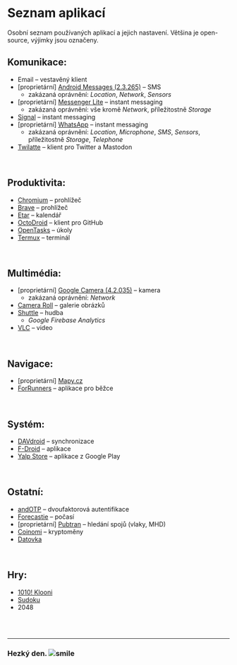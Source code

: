 # Seznam aplikací
Osobní seznam používaných aplikací a jejich nastavení. Většina je open-source, výjimky jsou označeny.

## Komunikace:
- Email &ndash; vestavěný klient
- <span class="red">[proprietární]</span> [Android Messages (2.3.265)](https://play.google.com/store/apps/details?id=com.google.android.apps.messaging&hl=cs) &ndash; SMS
  - zakázaná oprávnění: *Location*, *Network*, *Sensors*
- <span class="red">[proprietární]</span> [Messenger Lite](https://play.google.com/store/apps/details?id=com.facebook.mlite&hl=cs) &ndash; instant messaging
  - zakázaná oprávnění: vše kromě *Network*, příležitostně *Storage*
- [Signal](https://www.signal.org/) &ndash; instant messaging
- <span class="red">[proprietární]</span> [WhatsApp](https://play.google.com/store/apps/details?id=com.whatsapp&hl=cs) &ndash; instant messaging
  - zakázaná oprávnění: *Location*, *Microphone*, *SMS*, *Sensors*, příležitostně *Storage*, *Telephone*
- [Twilatte](https://github.com/moko256/twitlatte) &ndash; klient pro Twitter a Mastodon

<br>

## Produktivita:
- [Chromium](https://chromium.googlesource.com/chromium/src/+/master/docs/android_build_instructions.md) &ndash; prohlížeč
- [Brave](https://play.google.com/store/apps/details?id=com.brave.browser&hl=cs) &ndash; prohlížeč
- [Etar](https://github.com/Etar-Group/Etar-Calendar) &ndash; kalendář
- [OctoDroid](https://github.com/slapperwan/gh4a) &ndash; klient pro GitHub
- [OpenTasks](https://github.com/dmfs/opentasks) &ndash; úkoly
- [Termux](https://termux.com/) &ndash; terminál

<br>

## Multimédia:
- <span class="red">[proprietární]</span> [Google Camera (4.2.035)](https://play.google.com/store/apps/details?id=com.google.android.GoogleCamera&hl=cs) &ndash; kamera
  - zakázaná oprávnění: *Network*
- [Camera Roll](https://github.com/kollerlukas/Camera-Roll-Android-App) &ndash; galerie obrázků
- [Shuttle](https://www.shuttlemusicplayer.com/) &ndash; hudba
  - *Google Firebase Analytics*
- [VLC](https://www.videolan.org/vlc/download-android.html) &ndash; video

<br>

## Navigace:
- <span class="red">[proprietární]</span> [Mapy.cz](https://play.google.com/store/apps/details?id=cz.seznam.mapy&hl=cs)
- [ForRunners](https://github.com/brvier/ForRunners) &ndash; aplikace pro běžce

<br>

## Systém:
- [DAVdroid](https://www.davdroid.com/) &ndash; synchronizace
- [F-Droid](https://f-droid.org/) &ndash; aplikace
- [Yalp Store](https://github.com/yeriomin/YalpStore) &ndash; aplikace z Google Play

<br>

## Ostatní:
- [andOTP](https://github.com/andOTP/andOTP) &ndash; dvoufaktorová autentifikace
- [Forecastie](https://github.com/martykan/forecastie) &ndash; počasí
- <span class="red">[proprietární]</span> [Pubtran](https://play.google.com/store/apps/details?id=cz.fhejl.pubtran&hl=cs) &ndash; hledání spojů (vlaky, MHD)
- [Coinomi](https://coinomi.com/) &ndash; kryptoměny
- [Datovka](https://www.datovka.cz/cs/pages/mobilni-datovka.html)

<br>

## Hry:
- [1010! Klooni](https://lonamiwebs.github.io/klooni/)
- [Sudoku](https://github.com/SecUSo/privacy-friendly-sudoku)
- 2048

<br><br><hr>

<h3 class="nocol">Hezký den. <img class="smile" src="https://mople71.cz/img/sm/smile.svg" alt="smile"></h3>
